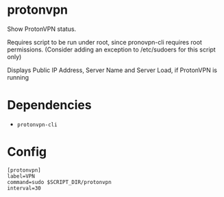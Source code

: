 # protonvpn

Show ProtonVPN status. 

Requires script to be run under root, since pronovpn-cli requires root permissions. (Consider adding an exception to /etc/sudoers for this script only)

Displays Public IP Address, Server Name and Server Load, if ProtonVPN is running

# Dependencies

* `protonvpn-cli`

# Config

```
[protonvpn]
label=VPN
command=sudo $SCRIPT_DIR/protonvpn
interval=30
```
